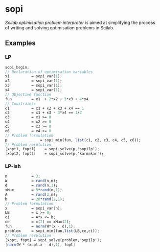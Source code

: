 # sopi

*Scilab optimisation problem interpreter* is aimed at simplifying the process of writing and solving optimisation problems in Scilab.


## Examples

### LP 

```scilab 
sopi_begin;
// Declaration of optimisation variables 
x1          = sopi_var(1);                 
x2          = sopi_var(1);
x3          = sopi_var(1);
x4          = sopi_var(1);
// Objective function
fun         = x1  + 2*x2 + 3*x3 + 4*x4   
// Constraints
c1          = x1 + x2 + x3 + x4 == 1
c2          = x1 + x3 - 3*x4 == 1/2
c3          = x1 >= 0
c4          = x2 >= 0
c5          = x3 >= 0
c6          = x4 >= 0
// Problem formulation
p               = sopi_min(fun, list(c1, c2, c3, c4, c5, c6));
// Problem resolution
[xopt1, fopt1]    = sopi_solve(p,'sopilp');
[xopt2, fopt2]    = sopi_solve(p,'karmakar');
```

### LP-ish

```scilab
n           = 3;
W           = rand(n,n);
d           = rand(n,1);
xMax        = 5*rand(n,1);
A           = rand(2,n);
b           = 20*rand(2,1);
// Problem formulation                                
x           = sopi_var(n);                 
LB          = x >= 0;                      
ci          = A*x <= b;
ce          = x(2) == xMax(2);
fun         = norm(W*(x - d),1);             
problem     = sopi_min(fun,list(LB,ce,ci));
// Problem resolution 
[xopt, fopt] = sopi_solve(problem,'sopilp');
[norm(W * (xopt.x - d),1), fopt]
```

